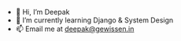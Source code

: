 - 👋 Hi, I’m Deepak
- 🌱 I’m currently learning Django & System Design
- 📫 Email me at deepak@gewissen.in

<!---
deepakraajesh/deepakraajesh is a ✨ special ✨ repository because its `README.md` (this file) appears on your GitHub profile.
You can click the Preview link to take a look at your changes.
--->
